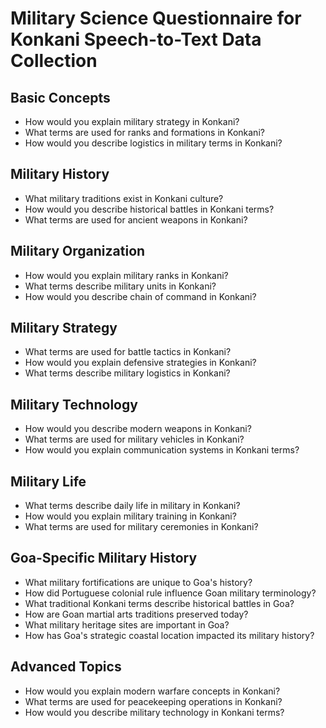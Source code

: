 # Military Science Questionnaire for Konkani Speech-to-Text Data Collection

## Basic Concepts

- How would you explain military strategy in Konkani?
- What terms are used for ranks and formations in Konkani?
- How would you describe logistics in military terms in Konkani?

## Military History

- What military traditions exist in Konkani culture?
- How would you describe historical battles in Konkani terms?
- What terms are used for ancient weapons in Konkani?

## Military Organization

- How would you explain military ranks in Konkani?
- What terms describe military units in Konkani?
- How would you describe chain of command in Konkani?

## Military Strategy

- What terms are used for battle tactics in Konkani?
- How would you explain defensive strategies in Konkani?
- What terms describe military logistics in Konkani?

## Military Technology

- How would you describe modern weapons in Konkani?
- What terms are used for military vehicles in Konkani?
- How would you explain communication systems in Konkani terms?

## Military Life

- What terms describe daily life in military in Konkani?
- How would you explain military training in Konkani?
- What terms are used for military ceremonies in Konkani?

## Goa-Specific Military History

- What military fortifications are unique to Goa's history?
- How did Portuguese colonial rule influence Goan military terminology?
- What traditional Konkani terms describe historical battles in Goa?
- How are Goan martial arts traditions preserved today?
- What military heritage sites are important in Goa?
- How has Goa's strategic coastal location impacted its military history?

## Advanced Topics

- How would you explain modern warfare concepts in Konkani?
- What terms are used for peacekeeping operations in Konkani?
- How would you describe military technology in Konkani terms?
